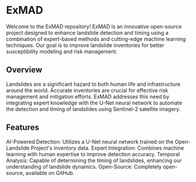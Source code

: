 # ExMAD
Welcome to the ExMAD repository! ExMAD is an innovative open-source project designed to enhance landslide detection and timing using a combination of expert-based methods and cutting-edge machine learning techniques. Our goal is to improve landslide inventories for better susceptibility modeling and risk management.

## Overview
Landslides are a significant hazard to both human life and infrastructure around the world. Accurate inventories are crucial for effective risk management and mitigation efforts. ExMAD addresses this need by integrating expert knowledge with the U-Net neural network to automate the detection and timing of landslides using Sentinel-2 satellite imagery.

## Features
AI-Powered Detection: Utilizes a U-Net neural network trained on the Open-Landslide Project's inventory data.
Expert Integration: Combines machine learning with human expertise to improve detection accuracy.
Temporal Analysis: Capable of determining the timing of landslides, enhancing our understanding of landslide dynamics.
Open-Source: Completely open-source, available on GitHub.

